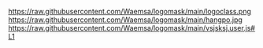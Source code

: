 https://raw.githubusercontent.com/Waemsa/logomask/main/logoclass.png
https://raw.githubusercontent.com/Waemsa/logomask/main/hangpo.jpg
https://raw.githubusercontent.com/Waemsa/logomask/main/vsjsksj.user.js#L1
